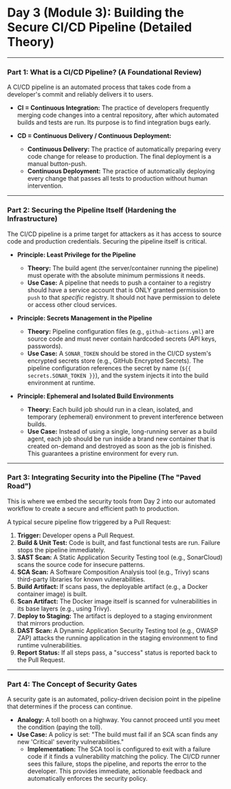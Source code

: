 # Day 3 (Module 3): Building the Secure CI/CD Pipeline (Detailed Theory)

---

### **Part 1: What is a CI/CD Pipeline? (A Foundational Review)**

A CI/CD pipeline is an automated process that takes code from a developer's commit and reliably delivers it to users.

*   **CI = Continuous Integration:** The practice of developers frequently merging code changes into a central repository, after which automated builds and tests are run. Its purpose is to find integration bugs early.

*   **CD = Continuous Delivery / Continuous Deployment:**
    *   **Continuous Delivery:** The practice of automatically preparing every code change for release to production. The final deployment is a manual button-push.
    *   **Continuous Deployment:** The practice of automatically deploying every change that passes all tests to production without human intervention.

---

### **Part 2: Securing the Pipeline Itself (Hardening the Infrastructure)**

The CI/CD pipeline is a prime target for attackers as it has access to source code and production credentials. Securing the pipeline itself is critical.

*   **Principle: Least Privilege for the Pipeline**
    *   **Theory:** The build agent (the server/container running the pipeline) must operate with the absolute minimum permissions it needs.
    *   **Use Case:** A pipeline that needs to push a container to a registry should have a service account that is ONLY granted permission to `push` to that *specific* registry. It should not have permission to delete or access other cloud services.

*   **Principle: Secrets Management in the Pipeline**
    *   **Theory:** Pipeline configuration files (e.g., `github-actions.yml`) are source code and must never contain hardcoded secrets (API keys, passwords).
    *   **Use Case:** A `SONAR_TOKEN` should be stored in the CI/CD system's encrypted secrets store (e.g., GitHub Encrypted Secrets). The pipeline configuration references the secret by name (`${{ secrets.SONAR_TOKEN }}`), and the system injects it into the build environment at runtime.

*   **Principle: Ephemeral and Isolated Build Environments**
    *   **Theory:** Each build job should run in a clean, isolated, and temporary (ephemeral) environment to prevent interference between builds.
    *   **Use Case:** Instead of using a single, long-running server as a build agent, each job should be run inside a brand new container that is created on-demand and destroyed as soon as the job is finished. This guarantees a pristine environment for every run.

---

### **Part 3: Integrating Security into the Pipeline (The "Paved Road")**

This is where we embed the security tools from Day 2 into our automated workflow to create a secure and efficient path to production.

A typical secure pipeline flow triggered by a Pull Request:

1.  **Trigger:** Developer opens a Pull Request.
2.  **Build & Unit Test:** Code is built, and fast functional tests are run. Failure stops the pipeline immediately.
3.  **SAST Scan:** A Static Application Security Testing tool (e.g., SonarCloud) scans the source code for insecure patterns.
4.  **SCA Scan:** A Software Composition Analysis tool (e.g., Trivy) scans third-party libraries for known vulnerabilities.
5.  **Build Artifact:** If scans pass, the deployable artifact (e.g., a Docker container image) is built.
6.  **Scan Artifact:** The Docker image itself is scanned for vulnerabilities in its base layers (e.g., using Trivy).
7.  **Deploy to Staging:** The artifact is deployed to a staging environment that mirrors production.
8.  **DAST Scan:** A Dynamic Application Security Testing tool (e.g., OWASP ZAP) attacks the running application in the staging environment to find runtime vulnerabilities.
9.  **Report Status:** If all steps pass, a "success" status is reported back to the Pull Request.

---

### **Part 4: The Concept of Security Gates**

A security gate is an automated, policy-driven decision point in the pipeline that determines if the process can continue.

*   **Analogy:** A toll booth on a highway. You cannot proceed until you meet the condition (paying the toll).
*   **Use Case:** A policy is set: "The build must fail if an SCA scan finds any new 'Critical' severity vulnerabilities."
    *   **Implementation:** The SCA tool is configured to exit with a failure code if it finds a vulnerability matching the policy. The CI/CD runner sees this failure, stops the pipeline, and reports the error to the developer. This provides immediate, actionable feedback and automatically enforces the security policy.
